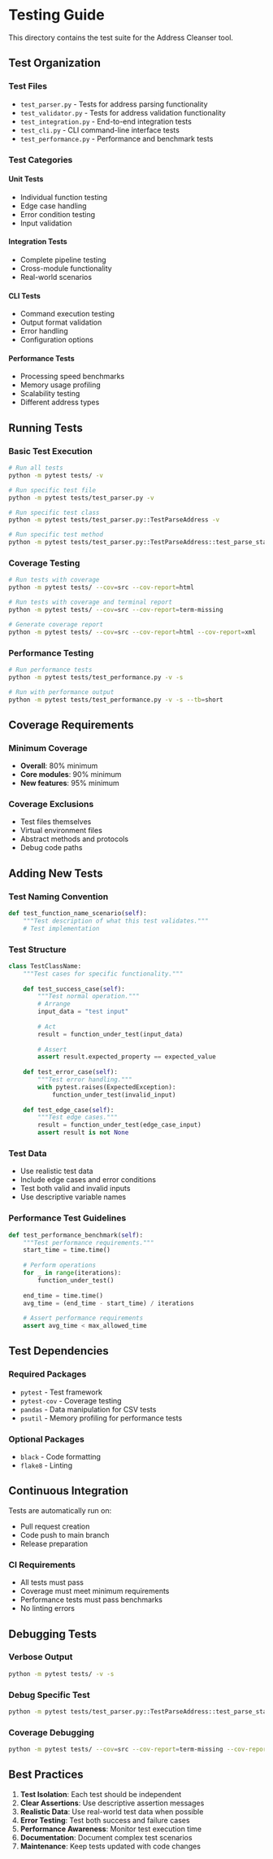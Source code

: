 # Testing Guide

This directory contains the test suite for the Address Cleanser tool.

## Test Organization

### Test Files

- `test_parser.py` - Tests for address parsing functionality
- `test_validator.py` - Tests for address validation functionality  
- `test_integration.py` - End-to-end integration tests
- `test_cli.py` - CLI command-line interface tests
- `test_performance.py` - Performance and benchmark tests

### Test Categories

#### Unit Tests
- Individual function testing
- Edge case handling
- Error condition testing
- Input validation

#### Integration Tests
- Complete pipeline testing
- Cross-module functionality
- Real-world scenarios

#### CLI Tests
- Command execution testing
- Output format validation
- Error handling
- Configuration options

#### Performance Tests
- Processing speed benchmarks
- Memory usage profiling
- Scalability testing
- Different address types

## Running Tests

### Basic Test Execution

```bash
# Run all tests
python -m pytest tests/ -v

# Run specific test file
python -m pytest tests/test_parser.py -v

# Run specific test class
python -m pytest tests/test_parser.py::TestParseAddress -v

# Run specific test method
python -m pytest tests/test_parser.py::TestParseAddress::test_parse_standard_address -v
```

### Coverage Testing

```bash
# Run tests with coverage
python -m pytest tests/ --cov=src --cov-report=html

# Run tests with coverage and terminal report
python -m pytest tests/ --cov=src --cov-report=term-missing

# Generate coverage report
python -m pytest tests/ --cov=src --cov-report=html --cov-report=xml
```

### Performance Testing

```bash
# Run performance tests
python -m pytest tests/test_performance.py -v -s

# Run with performance output
python -m pytest tests/test_performance.py -v -s --tb=short
```

## Coverage Requirements

### Minimum Coverage
- **Overall**: 80% minimum
- **Core modules**: 90% minimum
- **New features**: 95% minimum

### Coverage Exclusions
- Test files themselves
- Virtual environment files
- Abstract methods and protocols
- Debug code paths

## Adding New Tests

### Test Naming Convention

```python
def test_function_name_scenario(self):
    """Test description of what this test validates."""
    # Test implementation
```

### Test Structure

```python
class TestClassName:
    """Test cases for specific functionality."""
    
    def test_success_case(self):
        """Test normal operation."""
        # Arrange
        input_data = "test input"
        
        # Act
        result = function_under_test(input_data)
        
        # Assert
        assert result.expected_property == expected_value
    
    def test_error_case(self):
        """Test error handling."""
        with pytest.raises(ExpectedException):
            function_under_test(invalid_input)
    
    def test_edge_case(self):
        """Test edge cases."""
        result = function_under_test(edge_case_input)
        assert result is not None
```

### Test Data

- Use realistic test data
- Include edge cases and error conditions
- Test both valid and invalid inputs
- Use descriptive variable names

### Performance Test Guidelines

```python
def test_performance_benchmark(self):
    """Test performance requirements."""
    start_time = time.time()
    
    # Perform operations
    for _ in range(iterations):
        function_under_test()
    
    end_time = time.time()
    avg_time = (end_time - start_time) / iterations
    
    # Assert performance requirements
    assert avg_time < max_allowed_time
```

## Test Dependencies

### Required Packages
- `pytest` - Test framework
- `pytest-cov` - Coverage testing
- `pandas` - Data manipulation for CSV tests
- `psutil` - Memory profiling for performance tests

### Optional Packages
- `black` - Code formatting
- `flake8` - Linting

## Continuous Integration

Tests are automatically run on:
- Pull request creation
- Code push to main branch
- Release preparation

### CI Requirements
- All tests must pass
- Coverage must meet minimum requirements
- Performance tests must pass benchmarks
- No linting errors

## Debugging Tests

### Verbose Output
```bash
python -m pytest tests/ -v -s
```

### Debug Specific Test
```bash
python -m pytest tests/test_parser.py::TestParseAddress::test_parse_standard_address -v -s --pdb
```

### Coverage Debugging
```bash
python -m pytest tests/ --cov=src --cov-report=term-missing --cov-report=html
```

## Best Practices

1. **Test Isolation**: Each test should be independent
2. **Clear Assertions**: Use descriptive assertion messages
3. **Realistic Data**: Use real-world test data when possible
4. **Error Testing**: Test both success and failure cases
5. **Performance Awareness**: Monitor test execution time
6. **Documentation**: Document complex test scenarios
7. **Maintenance**: Keep tests updated with code changes
